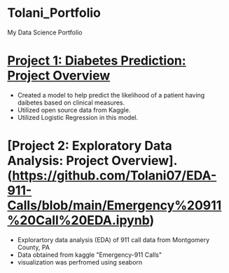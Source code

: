 # Tolani_Portfolio
My Data Science Portfolio

# [Project 1: Diabetes Prediction: Project Overview](https://github.com/Tolani07/Diabetes-Prediction/blob/main/Diabetes%20Prediction.ipynb)
* Created a model to help predict the likelihood of a patient having daibetes based on clinical measures.
* Utilized open source data from Kaggle.
* Utilized Logistic Regression in this model.  


# [Project 2: Exploratory Data Analysis: Project Overview].(https://github.com/Tolani07/EDA-911-Calls/blob/main/Emergency%20911%20Call%20EDA.ipynb)
* Explorartory data analysis (EDA) of 911 call data from Montgomery County, PA
* Data obtained from kaggle "Emergency-911 Calls"
* visualization was perfromed using seaborn
